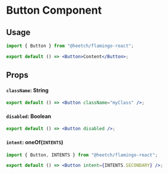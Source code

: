 # Button Component

## Usage

```jsx
import { Button } from "@heetch/flamingo-react";

export default () => <Button>Content</Button>;
```

## Props

#### `className`: String

```jsx
export default () => <Button className="myClass" />;
```

#### `disabled`: Boolean

```jsx
export default () => <Button disabled />;
```

#### `intent`: oneOf(`INTENTS`)

```jsx
import { Button, INTENTS } from "@heetch/flamingo-react";

export default () => <Button intent={INTENTS.SECONDARY} />;
```
